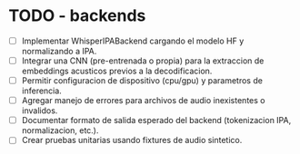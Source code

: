 # TODO - backends

- [ ] Implementar WhisperIPABackend cargando el modelo HF y normalizando a IPA.
- [ ] Integrar una CNN (pre-entrenada o propia) para la extraccion de embeddings acusticos previos a la decodificacion.
- [ ] Permitir configuracion de dispositivo (cpu/gpu) y parametros de inferencia.
- [ ] Agregar manejo de errores para archivos de audio inexistentes o invalidos.
- [ ] Documentar formato de salida esperado del backend (tokenizacion IPA, normalizacion, etc.).
- [ ] Crear pruebas unitarias usando fixtures de audio sintetico.
